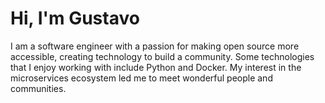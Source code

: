 # Hi, I'm Gustavo

I am a software engineer with a passion for making open source more accessible, creating technology to build a community. Some technologies that I enjoy working with include Python and Docker. My interest in the microservices ecosystem led me to meet wonderful people and communities.
